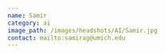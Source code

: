 ```yaml
---
name: Samir
category: ai
image_path: /images/headshots/AI/Samir.jpg
contact: mailto:samirag@umich.edu
---
```

